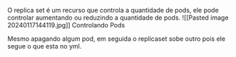 O replica set é um recurso que controla a quantidade de pods, ele pode controlar aumentando ou reduzindo a quantidade de pods.
![[Pasted image 20240117144119.jpg]]
Controlando Pods

Mesmo apagando algum pod, em seguida o replicaset sobe outro pois ele segue o que esta no yml.